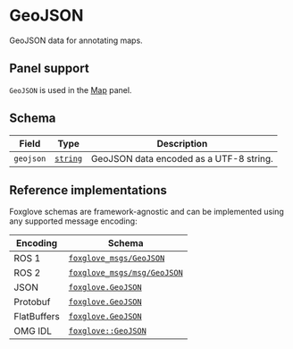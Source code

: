 # GeoJSON

GeoJSON data for annotating maps.

## Panel support

<!--TODO: Link missing documentation when available-->

`GeoJSON` is used in the [Map](#) panel.

## Schema

| Field     | Type                                   | Description                             |
| --------- | -------------------------------------- | --------------------------------------- |
| `geojson` | [`string`](./built-in-types.md#string) | GeoJSON data encoded as a UTF-8 string. |

## Reference implementations

Foxglove schemas are framework-agnostic and can be implemented using any supported message encoding:

| Encoding    | Schema                                                                                                        |
| ----------- | ------------------------------------------------------------------------------------------------------------- |
| ROS 1       | [`foxglove_msgs/GeoJSON`](https://github.com/foxglove/foxglove-sdk/blob/main/schemas/ros1/GeoJSON.msg)        |
| ROS 2       | [`foxglove_msgs/msg/GeoJSON`](https://github.com/foxglove/foxglove-sdk/blob/main/schemas/ros2/GeoJSON.msg)    |
| JSON        | [`foxglove.GeoJSON`](https://github.com/foxglove/foxglove-sdk/blob/main/schemas/jsonschema/GeoJSON.json)      |
| Protobuf    | [`foxglove.GeoJSON`](https://github.com/foxglove/foxglove-sdk/blob/main/schemas/proto/foxglove/GeoJSON.proto) |
| FlatBuffers | [`foxglove.GeoJSON`](https://github.com/foxglove/foxglove-sdk/blob/main/schemas/flatbuffer/GeoJSON.fbs)       |
| OMG IDL     | [`foxglove::GeoJSON`](https://github.com/foxglove/foxglove-sdk/blob/main/schemas/omgidl/foxglove/GeoJSON.idl) |
